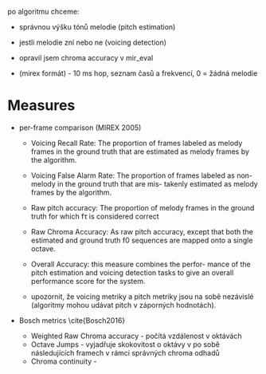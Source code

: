 po algoritmu chceme:
- správnou výšku tónů melodie (pitch estimation)
- jestli melodie zní nebo ne (voicing detection)

- opravil jsem chroma accuracy v mir_eval

- (mirex formát) - 10 ms hop, seznam časů a frekvencí, 0 = žádná melodie

# Measures
- per-frame comparison (MIREX 2005)
    - Voicing Recall Rate: The proportion of frames labeled as melody frames in the ground truth that are estimated as melody frames by the algorithm.
    - Voicing False Alarm Rate: The proportion of frames labeled as non-melody in the ground truth that are mis- takenly estimated as melody frames by the algorithm.
    - Raw pitch accuracy: The proportion of melody frames in the ground truth for which fτ is considered correct
    - Raw Chroma Accuracy: As raw pitch accuracy, except that both the estimated and ground truth f0 sequences are mapped onto a single octave.
    - Overall Accuracy: this measure combines the perfor- mance of the pitch estimation and voicing detection tasks to give an overall performance score for the system.

    - upozornit, že voicing metriky a pitch metriky jsou na sobě nezávislé (algoritmy mohou udávat pitch v záporných hodnotách). 

- Bosch metrics \cite{Bosch2016}
    - Weighted Raw Chroma accuracy - počítá vzdálenost v oktávách
    - Octave Jumps - vyjadřuje skokovitost o oktávy v po sobě následujících framech v rámci správných chroma odhadů
    - Chroma continuity - 